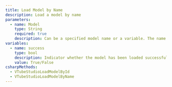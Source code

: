 ```yaml
---
title: Load Model by Name
description: Load a model by name
parameters:
  - name: Model
    type: String
    required: true
    description: Can be a specified model name or a variable. The name has to be exact, not case-sensitive though.
variables:
  - name: success
    type: bool
    description: Indicator whether the model has been loaded successfully or not
    value: True/False
csharpMethods:
  - VTubeStudioLoadModelById
  - VTubeStudioLoadModelByName
---
```

